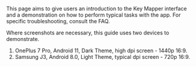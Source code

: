 This page aims to give users an introduction to the Key Mapper interface and a demonstration on how to perform typical tasks with the app.
For specific troubleshooting, consult the FAQ.

Where screenshots are necessary, this guide uses two devices to demonstrate.

1. OnePlus 7 Pro, Android 11, Dark Theme, high dpi screen - 1440p 16:9.
2. Samsung J3, Android 8.0, Light Theme, typical dpi screen - 720p 16:9.

